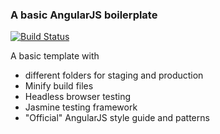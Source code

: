 ### A basic AngularJS boilerplate
[![Build Status](https://travis-ci.org/gruberb/angular-boilerplate.svg?branch=master)](https://travis-ci.org/gruberb/angular-boilerplate)

A basic template with
- different folders for staging and production
- Minify build files
- Headless browser testing
- Jasmine testing framework
- "Official" AngularJS style guide and patterns
